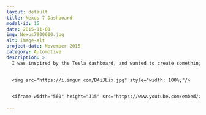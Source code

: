 ```yaml
---
layout: default
title: Nexus 7 Dashboard
modal-id: 15
date: 2015-11-01
img: Nexus7900600.jpg
alt: image-alt
project-date: November 2015
category: Automotive
description: >
  I was inspired by the Tesla dashboard, and wanted to create something similar in my own car. Using an $80 Nexus 7 tablet, I was able to create a very similar experience. It works for navigation, music, web searches, weather, etc.. Nicholas Powley helped me machine up an aluminum bracket for it. 
  
  
  <img src="https://i.imgur.com/B4iJLix.jpg" style="width: 100%;"/>


  <iframe width="560" height="315" src="https://www.youtube.com/embed/ztM2QrLdSjE" frameborder="0" allow="autoplay; encrypted-media" allowfullscreen></iframe>
  
---
```

